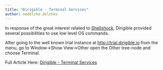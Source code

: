 ```yaml
---
title: "Dirigible - Terminal Services"
author: nedelcho.delchev
---
```


In response of the great interest related to <a class="jive-link-external-small" href="http://en.wikipedia.org/wiki/Shellshock_(software_bug)">Shellshock</a>, Dirigible provided several possibilities to use low level OS commands.

After going to the well known trial instance at <a class="jive-link-external-small" href="http://trial.dirigible.io/">http://trial.dirigible.io</a> from the menu, go to Window-&gt;Show View-&gt;Other open the Other tree-node and choose Terminal.

Full Article Here: [Dirigible - Terminal Services](http://scn.sap.com/community/developer-center/cloud-platform/blog/2014/10/15/dirigible--terminal-services)